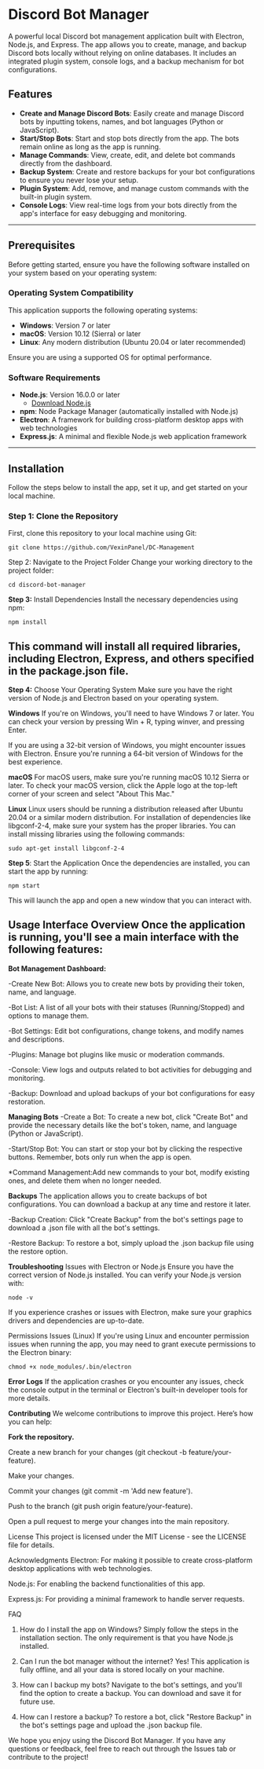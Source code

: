 # Discord Bot Manager

A powerful local Discord bot management application built with Electron, Node.js, and Express. The app allows you to create, manage, and backup Discord bots locally without relying on online databases. It includes an integrated plugin system, console logs, and a backup mechanism for bot configurations.

## Features

- **Create and Manage Discord Bots**: Easily create and manage Discord bots by inputting tokens, names, and bot languages (Python or JavaScript).
- **Start/Stop Bots**: Start and stop bots directly from the app. The bots remain online as long as the app is running.
- **Manage Commands**: View, create, edit, and delete bot commands directly from the dashboard.
- **Backup System**: Create and restore backups for your bot configurations to ensure you never lose your setup.
- **Plugin System**: Add, remove, and manage custom commands with the built-in plugin system.
- **Console Logs**: View real-time logs from your bots directly from the app's interface for easy debugging and monitoring.

---

## Prerequisites

Before getting started, ensure you have the following software installed on your system based on your operating system:

### Operating System Compatibility

This application supports the following operating systems:

- **Windows**: Version 7 or later
- **macOS**: Version 10.12 (Sierra) or later
- **Linux**: Any modern distribution (Ubuntu 20.04 or later recommended)

Ensure you are using a supported OS for optimal performance.

### Software Requirements

- **Node.js**: Version 16.0.0 or later
  - [Download Node.js](https://nodejs.org/)
- **npm**: Node Package Manager (automatically installed with Node.js)
- **Electron**: A framework for building cross-platform desktop apps with web technologies
- **Express.js**: A minimal and flexible Node.js web application framework

---

## Installation

Follow the steps below to install the app, set it up, and get started on your local machine.

### Step 1: Clone the Repository

First, clone this repository to your local machine using Git:

```
git clone https://github.com/VexinPanel/DC-Management
```
Step 2: Navigate to the Project Folder
Change your working directory to the project folder:
```
cd discord-bot-manager
```
**Step 3:** Install Dependencies
Install the necessary dependencies using npm:
```
npm install
```
This command will install all required libraries, including Electron, Express, and others specified in the package.json file.
---

**Step 4:** Choose Your Operating System
Make sure you have the right version of Node.js and Electron based on your operating system.

**Windows**
If you're on Windows, you'll need to have Windows 7 or later. You can check your version by pressing Win + R, typing winver, and pressing Enter.

If you are using a 32-bit version of Windows, you might encounter issues with Electron. Ensure you're running a 64-bit version of Windows for the best experience.

**macOS**
For macOS users, make sure you're running macOS 10.12 Sierra or later. To check your macOS version, click the Apple logo at the top-left corner of your screen and select "About This Mac."

**Linux**
Linux users should be running a distribution released after Ubuntu 20.04 or a similar modern distribution. For installation of dependencies like libgconf-2-4, make sure your system has the proper libraries. You can install missing libraries using the following commands:

```
sudo apt-get install libgconf-2-4
```
**Step 5**: Start the Application
Once the dependencies are installed, you can start the app by running:
```
npm start
```
This will launch the app and open a new window that you can interact with.

Usage
Interface Overview
Once the application is running, you'll see a main interface with the following features:
---

**Bot Management Dashboard:**

-Create New Bot: Allows you to create new bots by providing their token, name, and language.

-Bot List: A list of all your bots with their statuses (Running/Stopped) and options to manage them.

-Bot Settings: Edit bot configurations, change tokens, and modify names and descriptions.

-Plugins: Manage bot plugins like music or moderation commands.

-Console: View logs and outputs related to bot activities for debugging and monitoring.

-Backup: Download and upload backups of your bot configurations for easy restoration.

**Managing Bots**
-Create a Bot: To create a new bot, click "Create Bot" and provide the necessary details like the bot's token, name, and language (Python or JavaScript).

-Start/Stop Bot: You can start or stop your bot by clicking the respective buttons. Remember, bots only run when the app is open.

*Command Management:Add new commands to your bot, modify existing ones, and delete them when no longer needed.

**Backups**
The application allows you to create backups of bot configurations. You can download a backup at any time and restore it later.

-Backup Creation: Click "Create Backup" from the bot's settings page to download a .json file with all the bot's settings.

-Restore Backup: To restore a bot, simply upload the .json backup file using the restore option.

**Troubleshooting**
Issues with Electron or Node.js
Ensure you have the correct version of Node.js installed. You can verify your Node.js version with:
```
node -v
```
If you experience crashes or issues with Electron, make sure your graphics drivers and dependencies are up-to-date.

Permissions Issues (Linux)
If you're using Linux and encounter permission issues when running the app, you may need to grant execute permissions to the Electron binary:
```
chmod +x node_modules/.bin/electron
```
**Error Logs**
If the application crashes or you encounter any issues, check the console output in the terminal or Electron's built-in developer tools for more details.

**Contributing**
We welcome contributions to improve this project. Here’s how you can help:

**Fork the repository.**

Create a new branch for your changes (git checkout -b feature/your-feature).

Make your changes.

Commit your changes (git commit -m 'Add new feature').

Push to the branch (git push origin feature/your-feature).

Open a pull request to merge your changes into the main repository.

License
This project is licensed under the MIT License - see the LICENSE file for details.

Acknowledgments
Electron: For making it possible to create cross-platform desktop applications with web technologies.

Node.js: For enabling the backend functionalities of this app.

Express.js: For providing a minimal framework to handle server requests.

FAQ
1. How do I install the app on Windows?
Simply follow the steps in the installation section. The only requirement is that you have Node.js installed.

2. Can I run the bot manager without the internet?
Yes! This application is fully offline, and all your data is stored locally on your machine.

3. How can I backup my bots?
Navigate to the bot's settings, and you'll find the option to create a backup. You can download and save it for future use.

4. How can I restore a backup?
To restore a bot, click "Restore Backup" in the bot's settings page and upload the .json backup file.

We hope you enjoy using the Discord Bot Manager. If you have any questions or feedback, feel free to reach out through the Issues tab or contribute to the project!

